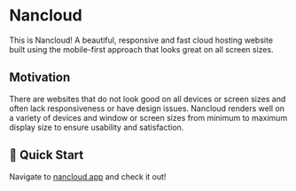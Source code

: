 # Nancloud 

This is Nancloud! A beautiful, responsive and fast cloud hosting website built using the mobile-first approach that looks great on all screen sizes.

## Motivation

There are websites that do not look good on all devices or screen sizes and often lack responsiveness or have design issues. Nancloud renders well on a variety of devices and window or screen sizes from minimum to maximum display size to ensure usability and satisfaction.

## 🚀 Quick Start

Navigate to [nancloud.app](https://nancloud.vercel.app/) and check it out!

